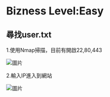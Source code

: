 Bizness Level:Easy
===
尋找user.txt
---
1.使用Nmap掃描，目前有開啟22,80,443

![圖片](https://github.com/favorite986141/jamescao/assets/125249893/cc624852-ec0d-4c6f-b58d-e5dd9cfa5430)

2.輸入IP進入到網站

![圖片](https://github.com/favorite986141/jamescao/assets/125249893/f4c4f7b8-9a61-4992-95f5-bf19aafb6c76)
